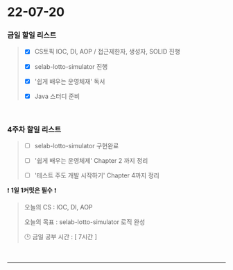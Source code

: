 # 22-07-20
### 금일 할일 리스트

> - [x] CS토픽 IOC, DI, AOP / 접근제한자, 생성자, SOLID 진행
>
> - [X] selab-lotto-simulator 진행
>
> - [x] '쉽게 배우는 운영체재' 독서 
> 
> - [x] Java 스터디 준비
<br/>

### 4주차 할일 리스트

> - [ ]  selab-lotto-simulator 구현완료
>
> - [ ]  '쉽게 배우는 운영체제' Chapter 2 까지 정리
> 
> - [ ] '테스트 주도 개발 시작하기' Chapter 4까지 정리


❗ **1일 1커밋은 필수** ❗
> 오늘의 CS : IOC, DI, AOP
>
> 오늘의 목표  : selab-lotto-simulator 로직 완성
>
> 🕒 금일 공부 시간 :  [ 7시간 ]


<br/>

------------  
